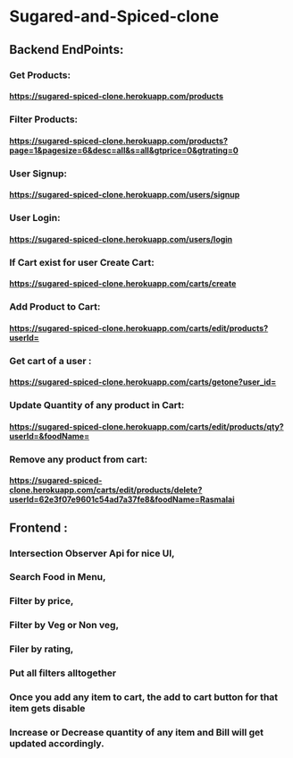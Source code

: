 # Sugared-and-Spiced-clone

## Backend EndPoints:

### Get Products:
#### https://sugared-spiced-clone.herokuapp.com/products

### Filter Products:
#### https://sugared-spiced-clone.herokuapp.com/products?page=1&pagesize=6&desc=all&s=all&gtprice=0&gtrating=0

### User Signup:
#### https://sugared-spiced-clone.herokuapp.com/users/signup

### User Login:
#### https://sugared-spiced-clone.herokuapp.com/users/login

### If Cart exist for user Create Cart:
#### https://sugared-spiced-clone.herokuapp.com/carts/create

### Add Product to Cart:
#### https://sugared-spiced-clone.herokuapp.com/carts/edit/products?userId=

### Get cart of a user :
#### https://sugared-spiced-clone.herokuapp.com/carts/getone?user_id=

### Update Quantity of any product in Cart:
#### https://sugared-spiced-clone.herokuapp.com/carts/edit/products/qty?userId=&foodName=

### Remove any product from cart:
#### https://sugared-spiced-clone.herokuapp.com/carts/edit/products/delete?userId=62e3f07e9601c54ad7a37fe8&foodName=Rasmalai

## Frontend :

### Intersection Observer Api for nice UI,
### Search Food in Menu,
### Filter by price,
### Filter by Veg or Non veg,
### Filer by rating,
### Put all filters alltogether
### Once you add any item to cart, the add to cart button for that item gets disable
### Increase or Decrease quantity of any item and Bill will get updated accordingly.
